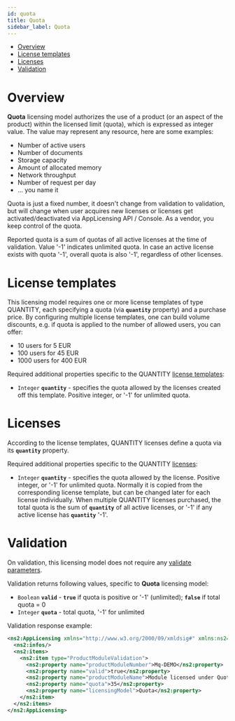 ```yaml
---
id: quota
title: Quota
sidebar_label: Quota
---
```



-   [Overview](#Quota-Overview)
-   [License templates](#Quota-Licensetemplates)
-   [Licenses](#Quota-Licenses)
-   [Validation](#Quota-Validation)

Overview
========

**Quota** licensing model authorizes the use of a product (or an aspect of the product) within the licensed limit (quota), which is expressed as integer value. The value may represent any resource, here are some examples:

-   Number of active users
-   Number of documents
-   Storage capacity
-   Amount of allocated memory
-   Network throughput
-   Number of request per day
-   ... you name it

Quota is just a fixed number, it doesn't change from validation to validation, but will change when user acquires new licenses or licenses get activated/deactivated via AppLicensing API / Console. As a vendor, you keep control of the quota.

Reported quota is a sum of quotas of all active licenses at the time of validation. Value '-1' indicates unlimited quota. In case an active license exists with quota '-1', overall quota is also '-1', regardless of other licenses.

License templates
=================

This licensing model requires one or more license templates of type QUANTITY, each specifying a quota (via **`quantity`** property) and a purchase price. By configuring multiple license templates, one can build volume discounts, e.g. if quota is applied to the number of allowed users, you can offer:

-   10 users for 5 EUR
-   100 users for 45 EUR
-   1000 users for 400 EUR

Required additional properties specific to the QUANTITY [license templates](../object-model#license-template):

-   `Integer` **`quantity`** - specifies the quota allowed by the licenses created off this template. Positive integer, or '-1' for unlimited quota.

Licenses
========

According to the license templates, QUANTITY licenses define a quota via its **`quantity`** property.

Required additional properties specific to the QUANTITY [licenses](../object-model#license):

-   `Integer` **`quantity`** - specifies the quota allowed by the license. Positive integer, or '-1' for unlimited quota. Normally it is copied from the corresponding license template, but can be changed later for each license individually. When multiple QUANTITY licenses purchased, the total quota is the sum of **`quantity`** of all active licenses, or '-1' if any active license has **`quantity`** '-1'.

Validation
==========

On validation, this licensing model does not require any [validate parameters](../restfull-api/services/licensee-services#validate-licensee).

Validation returns following values, specific to **Quota** licensing model:

-   `Boolean` **`valid`** - **`true`** if quota is positive or '-1' (unlimited); **`false`** if total quota = 0
-   `Integer` **`quota`** - total quota, '-1' for unlimited

Validation response example:

```xml
<ns2:AppLicensing xmlns="http://www.w3.org/2000/09/xmldsig#" xmlns:ns2="http://AppLicensing.Realmocean.com/schema/context" ttl="2020-03-12T19:56:47.297Z">
  <ns2:infos/>
  <ns2:items>
    <ns2:item type="ProductModuleValidation">
      <ns2:property name="productModuleNumber">Mq-DEMO</ns2:property>
      <ns2:property name="valid">true</ns2:property>
      <ns2:property name="productModuleName">Module licensed under Quota licensing model</ns2:property>
      <ns2:property name="quota">35</ns2:property>
      <ns2:property name="licensingModel">Quota</ns2:property>
    </ns2:item>
  </ns2:items>
</ns2:AppLicensing>
```